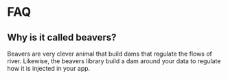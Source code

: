 # FAQ

## Why is it called beavers?

Beavers are very clever animal that build dams that regulate the flows of river. 
Likewise, the beavers library build a dam around your data to regulate how it is injected in your app.
